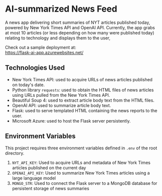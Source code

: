 # AI-summarized News Feed
A news app delivering short summaries of NYT articles published today, powered by New York Times API and OpenAI API. Currently, the app grabs at most 10 articles (or less depending on how many were published today) relating to technology and displays them to the user, 
  
Check out a sample deployment at:  
https://flask-ai-app.azurewebsites.net/

## Technologies Used
* New York Times API: used to acquire URLs of news articles published on today's date.  
* Python library `requests`: used to obtain the HTML files of news articles using URLs pulled from the New York Times API.  
* Beautiful Soup 4: used to extract article body text from the HTML files.  
* OpenAI API: used to summarize article body text.  
* Flask: used to serve templated HTML containing the news reports to the user.  
* Microsoft Azure: used to host the Flask server persistently.

## Environment Variables
This project requires three environment variables defined in `.env` of the root directory.
1. `NYT_API_KEY`: Used to acquire URLs and metadata of New York Times articles published on the current day
2. `OPENAI_API_KEY`: Used to summarize New York Times articles using a large language model
3. `MONGO_STR`: Used to connect the Flask server to a MongoDB database for persistent storage of news summaries 
